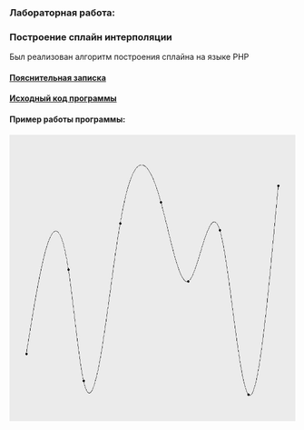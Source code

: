 ### Лабораторная работа:
### Построение сплайн интерполяции

Был реализован алгоритм построения сплайна на языке PHP

#### [Пояснительная записка](https://github.com/nightcarpenter/Spline/blob/main/Spline.pdf)

#### [Исходный код программы](https://github.com/nightcarpenter/Spline/blob/main/spline.php)

#### Пример работы программы:

![Пример работы программы](https://github.com/nightcarpenter/Spline/blob/main/spline.jpg)
